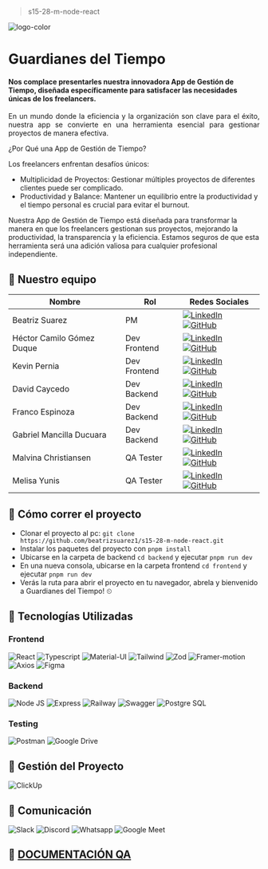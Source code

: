 > s15-28-m-node-react

![logo-color]()

# Guardianes del Tiempo
#### Nos complace presentarles nuestra innovadora App de Gestión de Tiempo, diseñada específicamente para satisfacer las necesidades únicas de los freelancers. <br>
<p align="justify"> En un mundo donde la eficiencia y la organización son clave para el éxito, nuestra app se convierte en una herramienta esencial para gestionar proyectos de manera efectiva.<br>
  
¿Por Qué una App de Gestión de Tiempo?

Los freelancers enfrentan desafíos únicos:
* Multiplicidad de Proyectos: Gestionar múltiples proyectos de diferentes clientes puede ser complicado.
* Productividad y Balance: Mantener un equilibrio entre la productividad y el tiempo personal es crucial para evitar el burnout.

Nuestra App de Gestión de Tiempo está diseñada para transformar la manera en que los freelancers gestionan sus proyectos, mejorando la productividad, la transparencia y la eficiencia. Estamos seguros de que esta herramienta será una adición valiosa para cualquier profesional independiente.<br>
</p> 


## 🚀 Nuestro equipo
| Nombre | Rol | Redes Sociales |
| ------ | --- | --------------- |
| Beatriz Suarez | PM | [![LinkedIn](https://img.shields.io/badge/linkedin%20-%230077B5.svg?style=for-the-badge&logo=linkedin&logoColor=white)](https://www.linkedin.com/in/beatrizsuarezn/) [![GitHub](https://img.shields.io/badge/github-%23121011.svg?style=for-the-badge&logo=github&logoColor=white)](https://github.com/beatrizsuarez1) |
| Héctor Camilo Gómez Duque | Dev Frontend | [![LinkedIn](https://img.shields.io/badge/linkedin%20-%230077B5.svg?style=for-the-badge&logo=linkedin&logoColor=white)](https://www.linkedin.com/in/h%C3%A9ctor-g%C3%B3mez-0a1075287) [![GitHub](https://img.shields.io/badge/github-%23121011.svg?style=for-the-badge&logo=github&logoColor=white)](https://github.com/camiloduquee) |
| Kevin Pernia  | Dev Frontend | [![LinkedIn](https://img.shields.io/badge/linkedin%20-%230077B5.svg?style=for-the-badge&logo=linkedin&logoColor=white)](https://www.linkedin.com/in/kevinpernia/) [![GitHub](https://img.shields.io/badge/github-%23121011.svg?style=for-the-badge&logo=github&logoColor=white)](https://github.com/kevin3080) |
| David Caycedo | Dev Backend | [![LinkedIn](https://img.shields.io/badge/linkedin%20-%230077B5.svg?style=for-the-badge&logo=linkedin&logoColor=white)](https://www.linkedin.com/in/davidcoachdev/) [![GitHub](https://img.shields.io/badge/github-%23121011.svg?style=for-the-badge&logo=github&logoColor=white)](https://github.com/David-Coach-Dev) |
| Franco Espinoza | Dev Backend | [![LinkedIn](https://img.shields.io/badge/linkedin%20-%230077B5.svg?style=for-the-badge&logo=linkedin&logoColor=white)](https://www.linkedin.com/in/francoespinoza/) [![GitHub](https://img.shields.io/badge/github-%23121011.svg?style=for-the-badge&logo=github&logoColor=white)](https://github.com/FrancoEspinozaV) |
| Gabriel Mancilla Ducuara| Dev Backend | [![LinkedIn](https://img.shields.io/badge/linkedin%20-%230077B5.svg?style=for-the-badge&logo=linkedin&logoColor=white)](https://www.linkedin.com/in/gabriel-mancilla-ducuara-37b337212/) [![GitHub](https://img.shields.io/badge/github-%23121011.svg?style=for-the-badge&logo=github&logoColor=white)](https://github.com/gaboducuara) |
| Malvina Christiansen| QA Tester | [![LinkedIn](https://img.shields.io/badge/linkedin%20-%230077B5.svg?style=for-the-badge&logo=linkedin&logoColor=white)](https://www.linkedin.com/in/malvina-christiansen/?utm_source=share&utm_campaign=share_via&utm_content=profile&utm_medium=android_app) [![GitHub](https://img.shields.io/badge/github-%23121011.svg?style=for-the-badge&logo=github&logoColor=white)](https://github.com/Malvina989) |
| Melisa Yunis| QA Tester | [![LinkedIn](https://img.shields.io/badge/linkedin%20-%230077B5.svg?style=for-the-badge&logo=linkedin&logoColor=white)](https://www.linkedin.com/in/melisa-yunis/) [![GitHub](https://img.shields.io/badge/github-%23121011.svg?style=for-the-badge&logo=github&logoColor=white)](https://github.com/Melisayunis) |

## 🚀 Cómo correr el proyecto
- Clonar el proyecto al pc: `git clone https://github.com/beatrizsuarez1/s15-28-m-node-react.git`
- Instalar los paquetes del proyecto con `pnpm install`
- Ubicarse en la carpeta de backend `cd backend` y ejecutar `pnpm run dev`
- En una nueva consola, ubicarse en la carpeta frontend `cd frontend` y ejecutar `pnpm run dev` 
- Verás la ruta para abrir el proyecto en tu navegador, abrela y bienvenido a Guardianes del Tiempo! ⏲


## 🚀 Tecnologías Utilizadas

### Frontend
![React](https://img.shields.io/static/v1?style=for-the-badge&message=React&color=222222&logo=React&logoColor=61DAFB&label=)
![Typescript](https://img.shields.io/badge/react%20router%20dom%20-%20pr?style=for-the-badge&logo=reactrouter&logoColor=%23ffffff&labelColor=%23cb3234&color=%23cb3234)
![Material-UI](https://img.shields.io/static/v1?style=for-the-badge&message=Material-UI&color=0081CB&logo=Material-UI&logoColor=FFFFFF&label=)
![Tailwind]()
![Zod]()
![Framer-motion]()
![Axios](https://img.shields.io/badge/axios%20-%20pr?style=for-the-badge&logo=axios&logoColor=%23ffffff&labelColor=%234c2882&color=%234c2882)
![Figma](https://img.shields.io/badge/figma%20-%20pr?style=for-the-badge&logo=figma&logoColor=%23ffffff&labelColor=%23F24E1E&color=%23F24E1E)

### Backend
![Node JS](https://img.shields.io/badge/Node%20JS-%20pr?style=for-the-badge&logo=nodedotjs&logoColor=%23ffffff&labelColor=%20%2344883e&color=%20%2344883e)
![Express](https://img.shields.io/badge/Express-%20pr?style=for-the-badge&logo=express&logoColor=%23ffffff&labelColor=%20%23000000&color=%20%23000000)
![Railway]()
![Swagger]()
![Postgre SQL](https://img.shields.io/badge/postgre%20SQL%20-%20pr?style=for-the-badge&logo=postgresql&logoColor=%23ffffff&labelColor=%234169E1&color=%234169E1)

### Testing
![Postman](https://img.shields.io/badge/postman%20-%20pr?style=for-the-badge&logo=postman&logoColor=%23ffffff&labelColor=%23FF6C37&color=%23FF6C37)
![Google Drive](https://img.shields.io/badge/Google%20Drive%20-%20pr?style=for-the-badge&logo=googledrive&logoColor=%23ffffff&labelColor=%234285F4&color=%234285F4)

## 🚀 Gestión del Proyecto
![ClickUp]()

## 🚀 Comunicación
![Slack](https://img.shields.io/badge/Slack%20-%20pr?style=for-the-badge&logo=slack&logoColor=%23ffffff&labelColor=%234A154B&color=%234A154B)
![Discord](https://img.shields.io/badge/Discord%20-%20pr?style=for-the-badge&logo=discord&logoColor=%23ffffff&labelColor=%235865F2&color=%235865F2)
![Whatsapp](https://img.shields.io/badge/Whatsapp%20-%20pr?style=for-the-badge&logo=whatsapp&logoColor=%23ffffff&labelColor=%2325D366&color=%2325D366)
![Google Meet](https://img.shields.io/badge/Google%20meet%20-%20pr?style=for-the-badge&logo=googlemeet&logoColor=%23ffffff&labelColor=%2300897B&color=%2300897B)

## 🚀 [DOCUMENTACIÓN QA](https://drive.google.com/drive/folders/1JJ2F3mYAaQT3hz8wUvTE9xB6CcxUfV8A?usp=drive_link)
